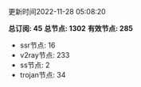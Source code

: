 更新时间2022-11-28 05:08:20

**总订阅: 45**
**总节点: 1302**
**有效节点: 285**
- ssr节点: 16
- v2ray节点: 233
- ss节点: 2
- trojan节点: 34
